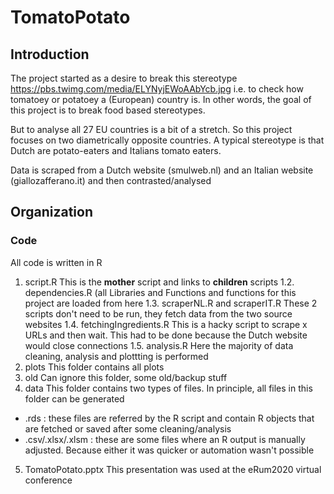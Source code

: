 # TomatoPotato 
## Introduction
The project started as a desire to break this stereotype https://pbs.twimg.com/media/ELYNyjEWoAAbYcb.jpg 
i.e. to check how tomatoey or potatoey a (European) country is. In other words, the goal of this project is to break food based stereotypes. 

But to analyse all 27 EU countries is a bit of a stretch. So this project focuses on two diametrically opposite countries. A typical stereotype is that Dutch are potato-eaters and Italians tomato eaters. 

Data is scraped from a Dutch website (smulweb.nl) and an Italian website (giallozafferano.it) and then contrasted/analysed

## Organization
### Code
All code is written in R 

1. script.R
This is the **mother** script and links to **children** scripts
1.2. dependencies.R (all Libraries and Functions and functions for this project are loaded from here
1.3. scraperNL.R and  scraperIT.R
These 2 scripts don't need to be run, they fetch data from the two source websites
1.4. fetchingIngredients.R
This is a hacky script to scrape x URLs and then wait. This had to be done because the Dutch website would close connections
1.5. analysis.R
Here the majority of data cleaning, analysis and plottting is performed
2. plots
This folder contains all plots
3. old
Can ignore this folder, some old/backup stuff 
4. data
This folder contains two types of files. In principle, all files in this folder can be generated
+ .rds : these files are referred by the R script and contain R objects that are fetched or saved after some cleaning/analysis
+ .csv/.xlsx/.xlsm : these are some files where an R output is manually adjusted. Because either it was quicker or automation wasn't possible
5. TomatoPotato.pptx
This presentation was used at the eRum2020 virtual conference




